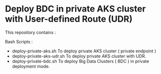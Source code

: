 # Deploy BDC in private AKS cluster with User-defined Route (UDR)

This repository contains :

Bash Scripts : 
- deploy-private-aks.sh To deploy private AKS cluster ( private endpoint )
- deploy-private-aks-udr.sh To deploy private AKS cluster with UDR.
- deploy-private-bdc.sh To deploy Big Data Clusters ( BDC ) in private deployment mode.


